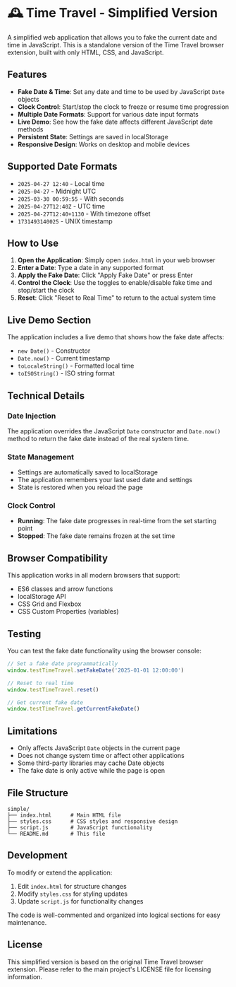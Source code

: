 # 🕰️ Time Travel - Simplified Version

A simplified web application that allows you to fake the current date and time in JavaScript. This is a standalone version of the Time Travel browser extension, built with only HTML, CSS, and JavaScript.

## Features

- **Fake Date & Time**: Set any date and time to be used by JavaScript `Date` objects
- **Clock Control**: Start/stop the clock to freeze or resume time progression
- **Multiple Date Formats**: Support for various date input formats
- **Live Demo**: See how the fake date affects different JavaScript date methods
- **Persistent State**: Settings are saved in localStorage
- **Responsive Design**: Works on desktop and mobile devices

## Supported Date Formats

- `2025-04-27 12:40` - Local time
- `2025-04-27` - Midnight UTC
- `2025-03-30 00:59:55` - With seconds
- `2025-04-27T12:40Z` - UTC time
- `2025-04-27T12:40+1130` - With timezone offset
- `1731493140025` - UNIX timestamp

## How to Use

1. **Open the Application**: Simply open `index.html` in your web browser
2. **Enter a Date**: Type a date in any supported format
3. **Apply the Fake Date**: Click "Apply Fake Date" or press Enter
4. **Control the Clock**: Use the toggles to enable/disable fake time and stop/start the clock
5. **Reset**: Click "Reset to Real Time" to return to the actual system time

## Live Demo Section

The application includes a live demo that shows how the fake date affects:

- `new Date()` - Constructor
- `Date.now()` - Current timestamp
- `toLocaleString()` - Formatted local time
- `toISOString()` - ISO string format

## Technical Details

### Date Injection

The application overrides the JavaScript `Date` constructor and `Date.now()` method to return the fake date instead of the real system time.

### State Management

- Settings are automatically saved to localStorage
- The application remembers your last used date and settings
- State is restored when you reload the page

### Clock Control

- **Running**: The fake date progresses in real-time from the set starting point
- **Stopped**: The fake date remains frozen at the set time

## Browser Compatibility

This application works in all modern browsers that support:

- ES6 classes and arrow functions
- localStorage API
- CSS Grid and Flexbox
- CSS Custom Properties (variables)

## Testing

You can test the fake date functionality using the browser console:

```javascript
// Set a fake date programmatically
window.testTimeTravel.setFakeDate('2025-01-01 12:00:00')

// Reset to real time
window.testTimeTravel.reset()

// Get current fake date
window.testTimeTravel.getCurrentFakeDate()
```

## Limitations

- Only affects JavaScript `Date` objects in the current page
- Does not change system time or affect other applications
- Some third-party libraries may cache Date objects
- The fake date is only active while the page is open

## File Structure

```
simple/
├── index.html      # Main HTML file
├── styles.css      # CSS styles and responsive design
├── script.js       # JavaScript functionality
└── README.md       # This file
```

## Development

To modify or extend the application:

1. Edit `index.html` for structure changes
2. Modify `styles.css` for styling updates
3. Update `script.js` for functionality changes

The code is well-commented and organized into logical sections for easy maintenance.

## License

This simplified version is based on the original Time Travel browser extension. Please refer to the main project's LICENSE file for licensing information.

